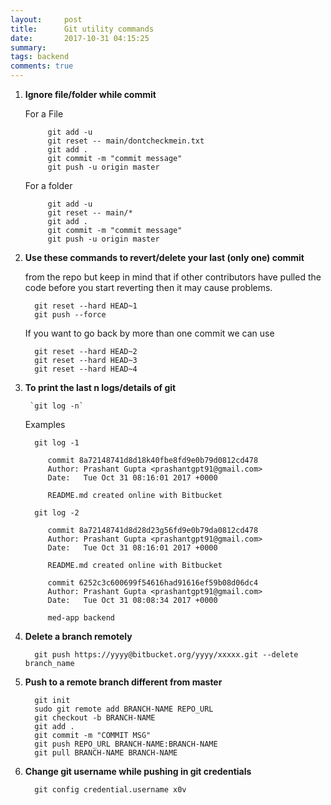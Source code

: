 ```yaml
---
layout:     post
title:      Git utility commands
date:       2017-10-31 04:15:25
summary:   
tags: backend
comments: true
---
```



1. **Ignore file/folder while commit**

   For a File
   
            git add -u
            git reset -- main/dontcheckmein.txt
            git add .
            git commit -m "commit message"
            git push -u origin master

   For a folder
    
            git add -u
            git reset -- main/*
            git add .
            git commit -m "commit message"
            git push -u origin master

<!--break-->
2. **Use these commands to revert/delete your last (only one) commit** 

     from the repo but keep in mind that if other contributors have pulled the code before you start reverting then it may          cause problems.
            
         git reset --hard HEAD~1
         git push --force

   If you want to go back by more than one commit we can use
   
         git reset --hard HEAD~2
         git reset --hard HEAD~3
         git reset --hard HEAD~4

3. **To print the last n logs/details of git**

        `git log -n`
        
    Examples

         git log -1
        
            commit 8a72148741d8d18k40fbe8fd9e0b79d0812cd478
            Author: Prashant Gupta <prashantgpt91@gmail.com>
            Date:   Tue Oct 31 08:16:01 2017 +0000

            README.md created online with Bitbucket
        
         git log -2
        
            commit 8a72148741d8d28d23g56fd9e0b79da0812cd478
            Author: Prashant Gupta <prashantgpt91@gmail.com>
            Date:   Tue Oct 31 08:16:01 2017 +0000

            README.md created online with Bitbucket

            commit 6252c3c600699f54616had91616ef59b08d06dc4
            Author: Prashant Gupta <prashantgpt91@gmail.com>
            Date:   Tue Oct 31 08:08:34 2017 +0000

            med-app backend
            
4. **Delete a branch remotely** 
 
         git push https://yyyy@bitbucket.org/yyyy/xxxxx.git --delete branch_name
         
5. **Push to a remote branch different from master**
 
         git init
         sudo git remote add BRANCH-NAME REPO_URL
         git checkout -b BRANCH-NAME
         git add .
         git commit -m "COMMIT MSG"
         git push REPO_URL BRANCH-NAME:BRANCH-NAME
         git pull BRANCH-NAME BRANCH-NAME
 
6. **Change git username while pushing in git credentials**

         git config credential.username x0v


    
        
